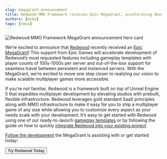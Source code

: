```yaml
---
slug: megagrant-announcement
title: Redwood MMO Framework receives Epic MegaGrant, accelerating development!
authors: [mike]
tags: [news]
---
```


![Redwood MMO Framework MegaGrant announcement hero card](/img/megagrant-card.jpg)

We’re excited to announce that [Redwood](https://redwoodmmo.com) recently received an [Epic MegaGrant](https://www.unrealengine.com/megagrants)! This support from Epic Games will accelerate development of Redwood’s most requested features including gameplay templates with player counts of 100s-1000s per server and out-of-the-box support for seamless travel between persistent and instanced servers. With the MegaGrant, we’re excited to move one step closer to realizing our vision to make scalable multiplayer games more accessible.

<!--truncate-->

If you’re not familiar, Redwood is a framework built on top of Unreal Engine 5 that expedites multiplayer development by elevating studios with prebuilt, flexible infrastructure. Redwood leverages gold standard SaaS principles along with MMO infrastructure to make it easy for you to ship a multiplayer game of any size while allowing you to customize every aspect as your needs scale with your development. It’s easy to get started with Redwood using one of our ready-to-launch [gameplay templates](https://redwoodmmo.com/gameplay-templates) or by following the guide on how to quickly [integrate Redwood into your existing project](/docs/miscellaneous/integrating-redwood).

[Follow the development](/#signup) the MegaGrant is assisting with or get started today:

<div class="center">
  <a href="/docs/getting-started/overview"><button>Try Redwood Today</button></a>
</div>
